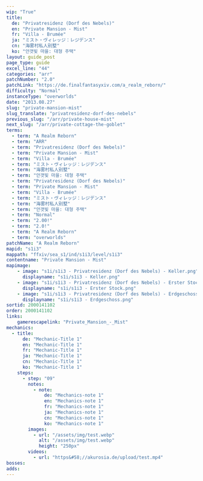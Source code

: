 ```yaml
---
wip: "True"
title:
  de: "Privatresidenz (Dorf des Nebels)"
  en: "Private Mansion - Mist"
  fr: "Villa - Brumée"
  ja: "ミスト・ヴィレッジ：レジデンス"
  cn: "海雾村私人别墅"
  ko: "안갯빛 마을: 대형 주택"
layout: guide_post
page_type: guide
excel_line: "44"
categories: "arr"
patchNumber: "2.0"
patchLink: "https://de.finalfantasyxiv.com/a_realm_reborn/"
difficulty: "Normal"
instanceType: "overworlds"
date: "2013.08.27"
slug: "private-mansion-mist"
slug_translate: "privatresidenz-dorf-des-nebels"
previous_slug: "/arr/private-house-mist"
next_slug: "/arr/private-cottage-the-goblet"
terms:
  - term: "A Realm Reborn"
  - term: "ARR"
  - term: "Privatresidenz (Dorf des Nebels)"
  - term: "Private Mansion - Mist"
  - term: "Villa - Brumée"
  - term: "ミスト・ヴィレッジ：レジデンス"
  - term: "海雾村私人别墅"
  - term: "안갯빛 마을: 대형 주택"
  - term: "Privatresidenz (Dorf des Nebels)"
  - term: "Private Mansion - Mist"
  - term: "Villa - Brumée"
  - term: "ミスト・ヴィレッジ：レジデンス"
  - term: "海雾村私人别墅"
  - term: "안갯빛 마을: 대형 주택"
  - term: "Normal"
  - term: "2.00!"
  - term: "2.0!"
  - term: "A Realm Reborn"
  - term: "overworlds"
patchName: "A Realm Reborn"
mapid: "s1i3"
mappath: "ffxiv/sea_s1/ind/s1i3/level/s1i3"
contentname: "Private Mansion - Mist"
mapimage:
    - image: "s1i/s1i3 - Privatresidenz (Dorf des Nebels) - Keller.png"
      displayname: "s1i/s1i3 - Keller.png"
    - image: "s1i/s1i3 - Privatresidenz (Dorf des Nebels) - Erster Stock.png"
      displayname: "s1i/s1i3 - Erster Stock.png"
    - image: "s1i/s1i3 - Privatresidenz (Dorf des Nebels) - Erdgeschoss.png"
      displayname: "s1i/s1i3 - Erdgeschoss.png"
sortid: 2000141102
order: 2000141102
links:
    gamerescapelink: "Private_Mansion_-_Mist"
mechanics:
  - title:
      de: "Mechanic-Title 1"
      en: "Mechanic-Title 1"
      fr: "Mechanic-Title 1"
      ja: "Mechanic-Title 1"
      cn: "Mechanic-Title 1"
      ko: "Mechanic-Title 1"
    steps:
      - step: "09"
        notes:
          - note:
              de: "Mechanics-note 1"
              en: "Mechanics-note 1"
              fr: "Mechanics-note 1"
              ja: "Mechanics-note 1"
              cn: "Mechanics-note 1"
              ko: "Mechanics-note 1"
        images:
          - url: "/assets/img/test.webp"
            alt: "/assets/img/test.webp"
            height: "250px"
        videos:
          - url: "https&#58;//akurosia.de/upload/test.mp4"
bosses:
adds:
---
```

